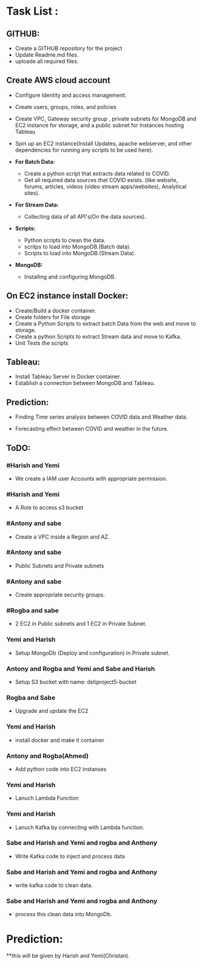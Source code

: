  # Task List :
 ## GITHUB:
  * Create a GITHUB repository for the project
  * Update Readme.md files. 
  * uploade all required files.
  
 ## Create AWS cloud account 
  * Configure Identity and access management.
  * Create users, groups, roles, and policies
  * Create VPC, Gateway security group , private subnets for MongoDB and EC2 instance for storage, and a public subnet for Instances hosting  Tableau
  * Spin up an EC2 instance(Install Updates, apache webserver, and other dependencies for running any scripts to be used here).

* **For Batch Data:**
  * Create a python script that extracts data related to COVID.
  * Get all required data sources that COVID exists. (like website, forums, articles, videos (video stream apps/websites), Analytical sites).
* **For Stream Data:**
  * Collecting data of all API's(On the data sources).

* **Scripts:**
  * Python scripts to clean the data.
  * scritps to load into MongoDB.(Batch data).
  * Scripts to load into MongoDB.(Stream Data).
  
* **MongoDB:**
  * Installing and configuring MongoDB.
 
## On EC2 instance install Docker:

 * Create/Build a docker container.
 * Create folders for File storage
 * Create a Python Scripts to extract batch Data from the web and move to storage.
 * Create a python Scripts to extract Stream data and move to Kafka.
 * Unit Tests the scripts


## Tableau:

 * Install Tableau Server in Docker container.
 * Establish a connection between MongoDB and Tableau.

## Prediction:

 * Finding Time series analysis between COVID data and Weather data.

 * Forecasting effect between COVID and weather in the future.
## ToDO:

### **#Harish and Yemi** 
*  We create a IAM user Accounts with appropriate permission. 
### **#Harish and Yemi**
*  A Role to access s3 bucket
### **#Antony and sabe**
*  Create a VPC inside a Region and AZ.
### **#Antony and sabe**
*  Public Subnets and Private subnets 
### **#Antony and sabe**
*  Create appropriate security groups. 
### **#Rogba and sabe**
*  2 EC2 in Public subnets and 1 EC2 in Private Subnet. 
### **Yemi and Harish**
*  Setup MongoDb (Deploy and configuration) in Private subnet. 
### **Antony and Rogba and Yemi and Sabe and Harish**
*  Setup S3 bucket with name: dstiproject5-bucket
### **Rogba and Sabe**
*  Upgrade and update the EC2 
### **Yemi and Harish**
*  install docker and make it container 
### **Antony and Rogba(Ahmed)**
*  Add python code into EC2 instanses 
### **Yemi and Harish**
*  Lanuch Lambda Function 
### **Yemi and Harish**
*  Lanuch Kafka  by connecting with Lambda function. 
### **Sabe and Harish and Yemi and rogba and Anthony**
*  Write Kafka code to inject and process data 
### **Sabe and Harish and Yemi and rogba and Anthony**
*  write kafka code to clean data.
### **Sabe and Harish and Yemi and rogba and Anthony**
*  process this clean data into MongoDb.
# Prediction: 
**this will be given by Harish and Yemi(Christan). 


